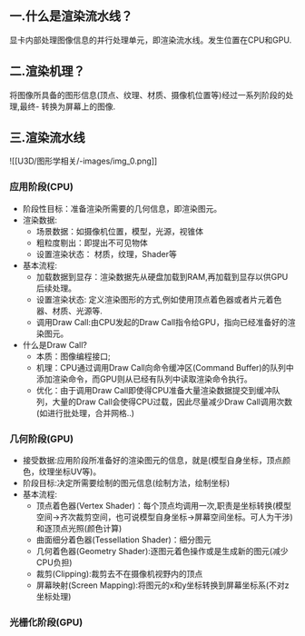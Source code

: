 
## 一.什么是渲染流水线？

显卡内部处理图像信息的并行处理单元，即渲染流水线。发生位置在CPU和GPU.

## 二.渲染机理？

将图像所具备的图形信息(顶点、纹理、材质、摄像机位置等)经过一系列阶段的处理,最终- 转换为屏幕上的图像.

## 三.渲染流水线

![[U3D/图形学相关/-images/img_0.png]]

### 应用阶段(CPU)

+ 阶段性目标：准备渲染所需要的几何信息，即渲染图元。
+ 渲染数据:
	 + 场景数据：如摄像机位置，模型，光源，视锥体
	 + 粗粒度剔出：即提出不可见物体
	 + 设置渲染状态： 材质，纹理，Shader等
+ 基本流程:
	+ 加载数据到显存：渲染数据先从硬盘加载到RAM,再加载到显存以供GPU后续处理。
	+ 设置渲染状态: 定义渲染图形的方式,例如使用顶点着色器或者片元着色器、材质、光源等.
	+ 调用Draw Call:由CPU发起的Draw Call指令给GPU，指向已经准备好的渲染图元。
+ 什么是Draw Call?
	+ 本质：图像编程接口;
	+ 机理：CPU通过调用Draw Call向命令缓冲区(Command Buffer)的队列中添加渲染命令，而GPU则从已经有队列中读取渲染命令执行。
	+ 优化：由于调用Draw Call即使得CPU准备大量渲染数据提交到缓冲队列，大量的Draw Call会使得CPU过载，因此尽量减少Draw Call调用次数(如进行批处理，合并网格..)
### 几何阶段(GPU)

+ 接受数据:应用阶段所准备好的渲染图元的信息，就是(模型自身坐标，顶点颜色，纹理坐标UV等)。
+ 阶段目标:决定所需要绘制的图元信息(绘制方法，绘制坐标)
+ 基本流程:
	+ 顶点着色器(Vertex Shader)：每个顶点均调用一次,职责是坐标转换(模型空间->齐次裁剪空间，也可说模型自身坐标->屏幕空间坐标。可人为干涉)和逐顶点光照(颜色计算)
	+ 曲面细分着色器(Tessellation Shader)：细分图元
	+ 几何着色器(Geometry Shader):逐图元着色操作或是生成新的图元(减少CPU负担)
	+ 裁剪(Clipping):裁剪去不在摄像机视野内的顶点
	+ 屏幕映射(Screen Mapping):将图元的x和y坐标转换到屏幕坐标系(不对z坐标处理)

### 光栅化阶段(GPU)

